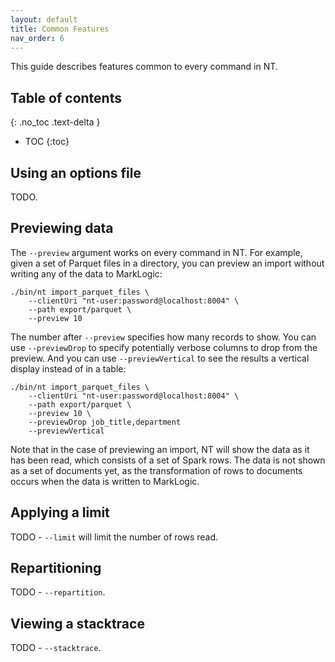 ```yaml
---
layout: default
title: Common Features
nav_order: 6
---
```


This guide describes features common to every command in NT.

## Table of contents
{: .no_toc .text-delta }

- TOC
{:toc}

## Using an options file

TODO.

## Previewing data

The `--preview` argument works on every command in NT. For example, given a set of Parquet files in a directory, 
you can preview an import without writing any of the data to MarkLogic:

```
./bin/nt import_parquet_files \
    --clientUri "nt-user:password@localhost:8004" \
    --path export/parquet \
    --preview 10
```

The number after `--preview` specifies how many records to show. You can use `--previewDrop` to specify potentially
verbose columns to drop from the preview. And you can use `--previewVertical` to see the results a vertical display
instead of in a table:

```
./bin/nt import_parquet_files \
    --clientUri "nt-user:password@localhost:8004" \
    --path export/parquet \
    --preview 10 \
    --previewDrop job_title,department
    --previewVertical
```

Note that in the case of previewing an import, NT will show the data as it has been read, which consists of a set of
Spark rows. The data is not shown as a set of documents yet, as the transformation of rows to documents occurs when
the data is written to MarkLogic.

## Applying a limit

TODO - `--limit` will limit the number of rows read. 

## Repartitioning

TODO - `--repartition`.

## Viewing a stacktrace

TODO - `--stacktrace`.
